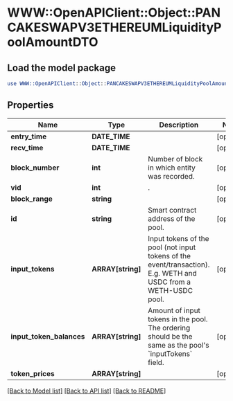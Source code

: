 # WWW::OpenAPIClient::Object::PANCAKESWAPV3ETHEREUMLiquidityPoolAmountDTO

## Load the model package
```perl
use WWW::OpenAPIClient::Object::PANCAKESWAPV3ETHEREUMLiquidityPoolAmountDTO;
```

## Properties
Name | Type | Description | Notes
------------ | ------------- | ------------- | -------------
**entry_time** | **DATE_TIME** |  | [optional] 
**recv_time** | **DATE_TIME** |  | [optional] 
**block_number** | **int** | Number of block in which entity was recorded. | [optional] 
**vid** | **int** | . | [optional] 
**block_range** | **string** |  | [optional] 
**id** | **string** | Smart contract address of the pool. | [optional] 
**input_tokens** | **ARRAY[string]** | Input tokens of the pool (not input tokens of the event/transaction). E.g. WETH and USDC from a WETH-USDC pool. | [optional] 
**input_token_balances** | **ARRAY[string]** | Amount of input tokens in the pool. The ordering should be the same as the pool&#39;s &#x60;inputTokens&#x60; field. | [optional] 
**token_prices** | **ARRAY[string]** |  | [optional] 

[[Back to Model list]](../README.md#documentation-for-models) [[Back to API list]](../README.md#documentation-for-api-endpoints) [[Back to README]](../README.md)


